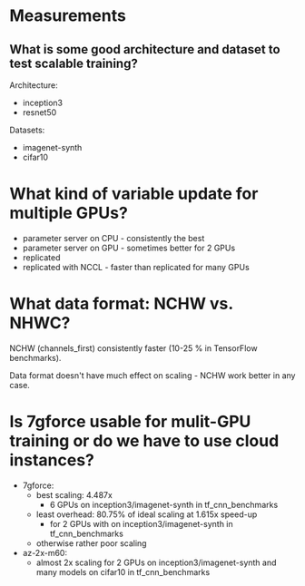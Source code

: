 # Measurements

## What is some good architecture and dataset to test scalable training?

Architecture:

- inception3
- resnet50

Datasets:

- imagenet-synth
- cifar10

# What kind of variable update for multiple GPUs?

- parameter server on CPU - consistently the best
- parameter server on GPU - sometimes better for 2 GPUs
- replicated
- replicated with NCCL - faster than replicated for many GPUs

# What data format: NCHW vs. NHWC?

NCHW (channels_first) consistently faster (10-25 % in TensorFlow benchmarks).

Data format doesn't have much effect on scaling - NCHW work better in any case.

# Is 7gforce usable for mulit-GPU training or do we have to use cloud instances?

- 7gforce:
  - best scaling: 4.487x
    - 6 GPUs on inception3/imagenet-synth in tf_cnn_benchmarks
  - least overhead: 80.75% of ideal scaling at 1.615x speed-up
    - for 2 GPUs with on inception3/imagenet-synth in tf_cnn_benchmarks
  - otherwise rather poor scaling
- az-2x-m60:
  - almost 2x scaling for 2 GPUs on inception3/imagenet-synth and many models on cifar10 in tf_cnn_benchmarks
